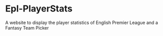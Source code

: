 # Epl-PlayerStats
A website to display the player statistics of English Premier League and a Fantasy Team Picker 
